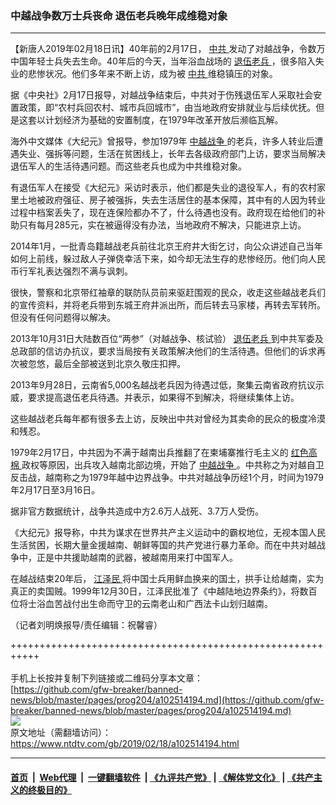 ### 中越战争数万士兵丧命 退伍老兵晚年成维稳对象
------------------------

<div class="post_content">
 <p>
  【新唐人2019年02月18日讯】40年前的2月17日，
  <a href="https://www.ntdtv.com/gb/中共.htm">
   中共
  </a>
  发动了对越战争，令数万中国年轻士兵失去生命。40年后的今天，当年浴血战场的
  <a href="https://www.ntdtv.com/gb/退伍老兵.htm">
   退伍老兵
  </a>
  ，很多陷入失业的悲惨状况。他们多年来不断上访，成为被
  <a href="https://www.ntdtv.com/gb/中共.htm">
   中共
  </a>
  维稳镇压的对象。
 </p>
 <p>
  据《中央社》2月17日报导，对越战争结束后，中共对于伤残退伍军人采取社会安置政策，即“农村兵回农村、城市兵回城市”，由当地政府安排就业与后续优抚。但是这套以计划经济为基础的安置制度，在1979年改革开放后濒临瓦解。
 </p>
 <p>
  海外中文媒体《大纪元》曾报导，参加1979年
  <a href="https://www.ntdtv.com/gb/中越战争.htm">
   中越战争
  </a>
  的老兵，许多人转业后遭遇失业、强拆等问题，生活在贫困线上，长年去各级政府部门上访，要求当局解决退伍军人的生活待遇问题。而这些老兵也成为中共维稳对象。
 </p>
 <p>
  有退伍军人在接受《大纪元》采访时表示，他们都是失业的退役军人，有的农村家里土地被政府强征、房子被强拆，失去生活居住的基本保障，其中有的人因为转业过程中档案丢失了，现在连保险都办不了，什么待遇也没有。政府现在给他们的补助只有每月285元，实在被逼得没有办法，当地政府不解决，只能进京上访。
 </p>
 <p>
  2014年1月，一批青岛籍越战老兵前往北京王府井大街乞讨，向公众讲述自己当年如何上前线，躲过敌人子弹侥幸活下来，如今却无法生存的悲惨经历。他们向人民币行军礼表达强烈不满与讽刺。
 </p>
 <p>
  很快，警察和北京带红袖章的联防队员前来驱赶围观的民众，收走这些越战老兵们的宣传资料，并将老兵带到东城王府井派出所，而后转去马家楼，再转去军转所。但没有任何问题得以解决。
 </p>
 <p>
  2013年10月31日大陆数百位“两参”（对越战争、核试验）
  <a href="https://www.ntdtv.com/gb/退伍老兵.htm">
   退伍老兵
  </a>
  到中共军委及总政部的信访办抗议，要求当局按有关政策解决他们的生活待遇。但他们的诉求再次被忽悠，最后全部被送到北京久敬庄扣押。
 </p>
 <p>
  2013年9月28日，云南省5,000名越战老兵因为待遇过低，聚集云南省政府抗议示威，要求提高退伍老兵待遇。并表示，如果得不到解决，将继续集体上访。
 </p>
 <p>
  这些越战老兵每年都有很多去上访，反映出中共对曾经为其卖命的民众的极度冷漠和残忍。
 </p>
 <p>
  1979年2月17日，中共因为不满于越南出兵推翻了在柬埔寨推行毛主义的
  <a href="https://www.ntdtv.com/gb/红色高棉.htm">
   红色高棉
  </a>
  政权等原因，出兵攻入越南北部边境，开始了
  <a href="https://www.ntdtv.com/gb/中越战争.htm">
   中越战争
  </a>
  。中共称之为对越自卫反击战，越南称之为1979年越中边界战争。中共对越战争历经1个月，时间为1979年2月17日至3月16日。
 </p>
 <p>
  据非官方数据统计，战争共造成中方2.6万人战死、3.7万人受伤。
 </p>
 <p>
  《大纪元》报导称，中共为谋求在世界共产主义运动中的霸权地位，无视本国人民生活贫困，长期大量金援越南、朝鲜等国的共产党进行暴力革命。而在中共对越战争中，正是中共援助越南的武器，被越南用来打中国军人。
 </p>
 <p>
  在越战结束20年后，
  <a href="https://www.ntdtv.com/gb/江泽民.htm">
   江泽民
  </a>
  将中国士兵用鲜血换来的国土，拱手让给越南，实为真正的卖国贼。1999年12月30日，江泽民批准了《中越陆地边界条约》，将数百位将士浴血苦战付出生命而守卫的云南老山和广西法卡山划归越南。
 </p>
 <p>
  （记者刘明焕报导/责任编辑：祝馨睿）
 </p>
 <div class="single_ad">
 </div>
</div>

+++++++++++++++++++++++++++++++++++++++++++++++++++++++++++<br/><br/>
手机上长按并复制下列链接或二维码分享本文章：<br/>
[https://github.com/gfw-breaker/banned-news/blob/master/pages/prog204/a102514194.md](https://github.com/gfw-breaker/banned-news/blob/master/pages/prog204/a102514194.md)<br/>
[<img src='https://github.com/gfw-breaker/banned-news/blob/master/pages/prog204/a102514194.md.png'/>](https://github.com/gfw-breaker/banned-news/blob/master/pages/prog204/a102514194.md)<br/>
原文地址（需翻墙访问）：https://www.ntdtv.com/gb/2019/02/18/a102514194.html


------------------------
#### [首页](https://github.com/gfw-breaker/banned-news/blob/master/README.md) &nbsp;|&nbsp; [Web代理](https://github.com/labour-camp/helloworld) &nbsp;|&nbsp; [一键翻墙软件](https://github.com/gfw-breaker/nogfw/blob/master/README.md) &nbsp;| [《九评共产党》](https://github.com/gfw-breaker/9ping.md/blob/master/README.md#九评之一评共产党是什么) | [《解体党文化》](https://github.com/gfw-breaker/jtdwh.md/blob/master/README.md) | [《共产主义的终极目的》](https://github.com/gfw-breaker/gczydzjmd.md/blob/master/README.md)

